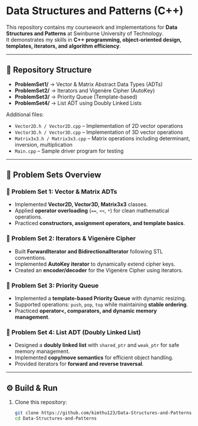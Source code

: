 # Data Structures and Patterns (C++)

This repository contains my coursework and implementations for **Data Structures and Patterns** at Swinburne University of Technology.  
It demonstrates my skills in **C++ programming, object-oriented design, templates, iterators, and algorithm efficiency**.

---

## 📂 Repository Structure
- **ProblemSet1/** → Vector & Matrix Abstract Data Types (ADTs)  
- **ProblemSet2/** → Iterators and Vigenère Cipher (AutoKey)  
- **ProblemSet3/** → Priority Queue (Template-based)  
- **ProblemSet4/** → List ADT using Doubly Linked Lists  

Additional files:
- `Vector2D.h / Vector2D.cpp` – Implementation of 2D vector operations  
- `Vector3D.h / Vector3D.cpp` – Implementation of 3D vector operations  
- `Matrix3x3.h / Matrix3x3.cpp` – Matrix operations including determinant, inversion, multiplication  
- `Main.cpp` – Sample driver program for testing  

---

## 📝 Problem Sets Overview

### 🔹 Problem Set 1: Vector & Matrix ADTs
- Implemented **Vector2D, Vector3D, Matrix3x3** classes.  
- Applied **operator overloading** (`==`, `<<`, `*`) for clean mathematical operations.  
- Practiced **constructors, assignment operators, and template basics**.  

### 🔹 Problem Set 2: Iterators & Vigenère Cipher
- Built **ForwardIterator and BidirectionalIterator** following STL conventions.  
- Implemented **AutoKey iterator** to dynamically extend cipher keys.  
- Created an **encoder/decoder** for the Vigenère Cipher using iterators.  

### 🔹 Problem Set 3: Priority Queue
- Implemented a **template-based Priority Queue** with dynamic resizing.  
- Supported operations: `push`, `pop`, `top` while maintaining **stable ordering**.  
- Practiced **operator<, comparators, and dynamic memory management**.  

### 🔹 Problem Set 4: List ADT (Doubly Linked List)
- Designed a **doubly linked list** with `shared_ptr` and `weak_ptr` for safe memory management.  
- Implemented **copy/move semantics** for efficient object handling.  
- Provided iterators for **forward and reverse traversal**.  

---

## ⚙️ Build & Run
1. Clone this repository:
   ```bash
   git clone https://github.com/kimthu123/Data-Structures-and-Patterns.git
   cd Data-Structures-and-Patterns
